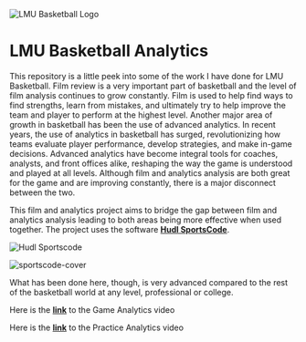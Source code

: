 ![LMU Basketball Logo](https://github.com/bengerbs/LMU_Basketball_Analytics/assets/123483802/352ccd3f-716f-43ab-9192-3cb23a77e2ab)

# LMU Basketball Analytics

This repository is a little peek into some of the work I have done for LMU Basketball. Film review is a very important part of basketball and the level of film analysis continues to grow constantly. Film is used to help find ways to find strengths, learn from mistakes, and ultimately try to help improve the team and player to perform at the highest level. Another major area of growth in basketball has been the use of advanced analytics. In recent years, the use of analytics in basketball has surged, revolutionizing how teams evaluate player performance, develop strategies, and make in-game decisions. Advanced analytics have become integral tools for coaches, analysts, and front offices alike, reshaping the way the game is understood and played at all levels. Although film and analytics analysis are both great for the game and are improving constantly, there is a major disconnect between the two.

This film and analytics project aims to bridge the gap between film and analytics analysis leading to both areas being more effective when used together. The project uses the software [**Hudl SportsCode**](https://www.hudl.com/products/sportscode). 

![Hudl Sportscode](https://github.com/bengerbs/LMU_Basketball_Analytics/assets/123483802/eb21ac82-d940-4a37-a719-be62e79be757)

![sportscode-cover](https://github.com/bengerbs/LMU_Basketball_Analytics/assets/123483802/c3bf1dbf-a29d-4c45-86d4-cb0d7c9aecac)

What has been done here, though, is very advanced compared to the rest of the basketball world at any level, professional or college. 

Here is the [**link**](https://www.dropbox.com/scl/fi/u0qiq003uroxwgrrhvo5t/Game-Analytics.mp4?rlkey=luv51eob4xyk8agkql2iocxcj&st=u9kjqcts&dl=0) to the Game Analytics video

Here is the [**link**](https://www.dropbox.com/scl/fi/3hpzcpyrc9yzyu4t0kqhw/Practice-Analytics.mp4?rlkey=qrgf6tffwr9marijjo5z2mjlx&st=vctzzbna&dl=0) to the Practice Analytics video

